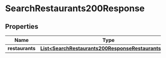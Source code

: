 

# SearchRestaurants200Response

## Properties

Name | Type | Description | Notes
------------ | ------------- | ------------- | -------------
**restaurants** | [**List&lt;SearchRestaurants200ResponseRestaurantsInner&gt;**](SearchRestaurants200ResponseRestaurantsInner.md) |  |  [optional]




